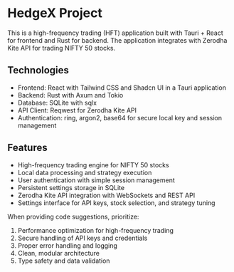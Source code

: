 <!-- Use this file to provide workspace-specific custom instructions to Copilot. For more details, visit https://code.visualstudio.com/docs/copilot/copilot-customization#_use-a-githubcopilotinstructionsmd-file -->

# HedgeX Project

This is a high-frequency trading (HFT) application built with Tauri + React for frontend and Rust for backend. The application integrates with Zerodha Kite API for trading NIFTY 50 stocks.

## Technologies
- Frontend: React with Tailwind CSS and Shadcn UI in a Tauri application
- Backend: Rust with Axum and Tokio
- Database: SQLite with sqlx
- API Client: Reqwest for Zerodha Kite API
- Authentication: ring, argon2, base64 for secure local key and session management

## Features
- High-frequency trading engine for NIFTY 50 stocks
- Local data processing and strategy execution
- User authentication with simple session management
- Persistent settings storage in SQLite
- Zerodha Kite API integration with WebSockets and REST API
- Settings interface for API keys, stock selection, and strategy tuning

When providing code suggestions, prioritize:
1. Performance optimization for high-frequency trading
2. Secure handling of API keys and credentials
3. Proper error handling and logging
4. Clean, modular architecture
5. Type safety and data validation
